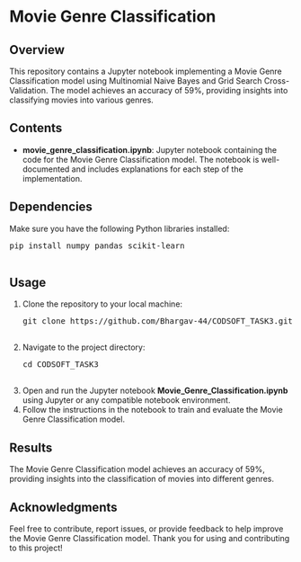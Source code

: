 <!DOCTYPE html>
<html>

<head>

</head>

<body>
    <h1>Movie Genre Classification</h1>
    <h2>Overview</h2>
    <p>This repository contains a Jupyter notebook implementing a Movie Genre Classification model using Multinomial Naive Bayes and Grid Search Cross-Validation. The model achieves an accuracy of 59%, providing insights into classifying movies into various genres.</p>
    <h2>Contents</h2>
    <ul>
        <li><strong>movie_genre_classification.ipynb</strong>: Jupyter notebook containing the code for the Movie Genre Classification model. The notebook is well-documented and includes explanations for each step of the implementation.</li>
    </ul>
    <h2>Dependencies</h2>
    <p>Make sure you have the following Python libraries installed:</p>
    <pre>
pip install numpy pandas scikit-learn
    </pre>
    <h2>Usage</h2>
    <ol>
        <li>Clone the repository to your local machine:</li>
        <pre>
git clone https://github.com/Bhargav-44/CODSOFT_TASK3.git
        </pre>
        <li>Navigate to the project directory:</li>
        <pre>
cd CODSOFT_TASK3
        </pre>
        <li>Open and run the Jupyter notebook <strong>Movie_Genre_Classification.ipynb</strong> using Jupyter or any compatible notebook environment.</li>
        <li>Follow the instructions in the notebook to train and evaluate the Movie Genre Classification model.</li>
    </ol>
    <h2>Results</h2>
    <p>The Movie Genre Classification model achieves an accuracy of 59%, providing insights into the classification of movies into different genres.</p>
    <h2>Acknowledgments</h2>
    <p>Feel free to contribute, report issues, or provide feedback to help improve the Movie Genre Classification model. Thank you for using and contributing to this project!</p>

</body>

</html>
